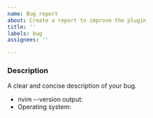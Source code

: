 ```yaml
---
name: Bug report
about: Create a report to improve the plugin
title: ''
labels: bug
assignees: ''

---
```


### Description

A clear and concise description of your bug.

- nvim --version output: 
- Operating system: 
